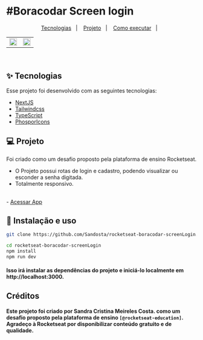 <h1 align="left">
 #Boracodar Screen login
</h1>

<p align="center">
  <a href="#-tecnologias">Tecnologias</a>&nbsp;&nbsp;&nbsp;|&nbsp;&nbsp;&nbsp;
  <a href="#-projeto">Projeto</a>&nbsp;&nbsp;&nbsp;|&nbsp;&nbsp;&nbsp;
  <a href="#-como-executar">Como executar</a>&nbsp;&nbsp;&nbsp;|&nbsp;&nbsp;&nbsp;
</p>

<table>
  <tr>
    <td><img src="https://user-images.githubusercontent.com/30050630/225737693-5baf266d-a65d-4560-8b6c-607554e831db.png" width="100%"></td>
    <td><img src="https://user-images.githubusercontent.com/30050630/225737747-7d69a12c-2c2f-4a4c-bf3d-35e5d1aac612.png" width="100%"></td>
  </tr>
</table>

<br>

## ✨ Tecnologias

Esse projeto foi desenvolvido com as seguintes tecnologias:

- [NextJS](https://nextjs.org)
- [Tailwindcss](https://tailwindcss.com/)
- [TypeScript](https://www.typescriptlang.org/)
- [PhosporIcons](https://phosphoricons.com/)

## 💻 Projeto

Foi criado como um desafio proposto pela plataforma de ensino Rocketseat.
<br />
- O Projeto possui rotas de login e cadastro, podendo visualizar ou esconder a senha digitada.
- Totalmente responsivo.

<br>
- <a href="">Acessar App</a>

## 🚀 Instalação e uso

```sh
git clone https://github.com/Sandosta/rocketseat-boracodar-screenLogin.git
```

```sh
cd rocketseat-boracodar-screenLogin
npm install
npm run dev
```

#### Isso irá instalar as dependências do projeto e iniciá-lo localmente em <br/> http://localhost:3000.

## Créditos
#### Este projeto foi criado por Sandra Cristina Meireles Costa. como um desafio proposto pela plataforma de ensino `[@rocketseat-education]`. Agradeço à Rocketseat por disponibilizar conteúdo gratuito e de qualidade.
